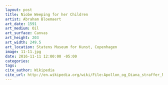 ```yaml
---
layout: post
title: Niobe Weeping for her Children
artist: Abraham Bloemaert
art_date: 1591
art_medium: Oil
art_surface: Canvas
art_height: 203
art_width: 249.5
art_location: Statens Museum for Kunst, Copenhagen
image: 11-11.jpg
date: 2016-11-11 12:00:00 -05:00
categories:
tags:
cite_author: Wikipedia
cite_url: http://en.wikipedia.org/wiki/File:Apollon_og_Diana_straffer_Niobe_ved_at_dr%C3%A6be_hendes_b%C3%B8rn.jpg
---
```

